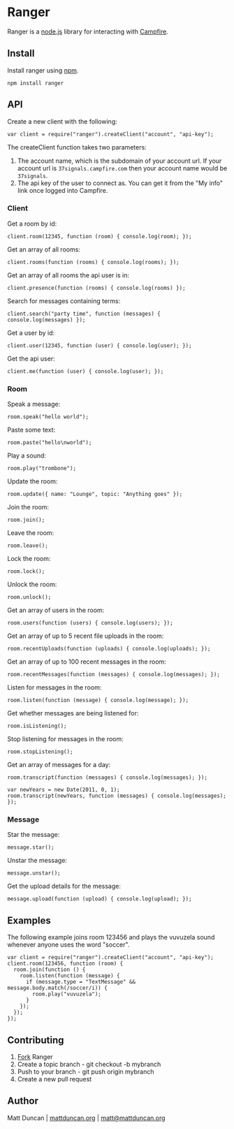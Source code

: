 Ranger
======

Ranger is a [node.js](http://nodejs.org/) library for interacting with [Campfire](http://campfirenow.com/).

Install
-------
Install ranger using [npm](http://npmjs.org/).

    npm install ranger

API
---
Create a new client with the following:

    var client = require("ranger").createClient("account", "api-key");

The createClient function takes two parameters:

1. The account name, which is the subdomain of your account url.  If your account url is `37signals.campfire.com` then your account name would be `37signals`.
2. The api key of the user to connect as.  You can get it from the "My info" link once logged into Campfire.

### Client
Get a room by id:

    client.room(12345, function (room) { console.log(room); });

Get an array of all rooms:

    client.rooms(function (rooms) { console.log(rooms); });

Get an array of all rooms the api user is in:

    client.presence(function (rooms) { console.log(rooms) });

Search for messages containing terms:

    client.search("party time", function (messages) { console.log(messages) });

Get a user by id:

    client.user(12345, function (user) { console.log(user); });

Get the api user:

    client.me(function (user) { console.log(user); });

### Room
Speak a message:

    room.speak("hello world");

Paste some text:

    room.paste("hello\nworld");

Play a sound:

    room.play("trombone");

Update the room:

    room.update({ name: "Lounge", topic: "Anything goes" });

Join the room:

    room.join();

Leave the room:

    room.leave();

Lock the room:

    room.lock();

Unlock the room:

    room.unlock();

Get an array of users in the room:

    room.users(function (users) { console.log(users); });

Get an array of up to 5 recent file uploads in the room:

    room.recentUploads(function (uploads) { console.log(uploads); });

Get an array of up to 100 recent messages in the room:

    room.recentMessages(function (messages) { console.log(messages); });

Listen for messages in the room:

    room.listen(function (message) { console.log(message); });

Get whether messages are being listened for:

    room.isListening();

Stop listening for messages in the room:

    room.stopListening();

Get an array of messages for a day:

    room.transcript(function (messages) { console.log(messages); });

    var newYears = new Date(2011, 0, 1);
    room.transcript(newYears, function (messages) { console.log(messages); });

### Message
Star the message:

    message.star();

Unstar the message:

    message.unstar();

Get the upload details for the message:

    message.upload(function (upload) { console.log(upload); });


Examples
--------
The following example joins room 123456 and plays the vuvuzela sound whenever
anyone uses the word "soccer".

    var client = require("ranger").createClient("account", "api-key");
    client.room(123456, function (room) {
      room.join(function () {
        room.listen(function (message) {
          if (message.type = "TextMessage" && message.body.match(/soccer/i)) {
            room.play("vuvuzela");
          }
        });
      });
    });

Contributing
------------

1. [Fork](http://help.github.com/forking/) Ranger
2. Create a topic branch - git checkout -b mybranch
3. Push to your branch - git push origin mybranch
4. Create a new pull request

Author
------
Matt Duncan | [mattduncan.org](http://mattduncan.org) | [matt@mattduncan.org](mailto:matt@mattduncan.org)
